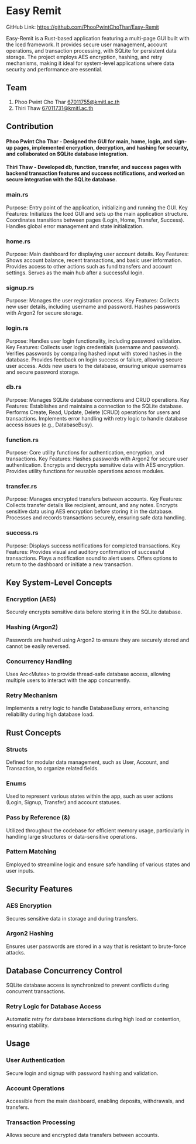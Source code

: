# Easy Remit
GitHub Link: https://github.com/PhooPwintChoThar/Easy-Remit

Easy-Remit is a Rust-based application featuring a multi-page GUI built with the Iced framework. It provides secure user management, account operations, and transaction processing, with SQLite for persistent data storage. The project employs AES encryption, hashing, and retry mechanisms, making it ideal for system-level applications where data security and performance are essential.

## Team
1. Phoo Pwint Cho Thar <67011755@kmitl.ac.th>
2. Thiri Thaw <67011731@kmitl.ac.th>

## Contribution
#### Phoo Pwint Cho Thar - Designed the GUI for main, home, login, and sign-up pages, implemented encryption, decryption, and hashing for security, and collaborated on SQLite database integration.
#### Thiri Thaw - Developed db, function, transfer, and success pages with backend transaction features and success notifications, and worked on secure integration with the SQLite database.
### main.rs
Purpose: Entry point of the application, initializing and running the GUI.
Key Features:
Initializes the Iced GUI and sets up the main application structure.
Coordinates transitions between pages (Login, Home, Transfer, Success).
Handles global error management and state initialization.
### home.rs
Purpose: Main dashboard for displaying user account details.
Key Features:
Shows account balance, recent transactions, and basic user information.
Provides access to other actions such as fund transfers and account settings.
Serves as the main hub after a successful login.
### signup.rs
Purpose: Manages the user registration process.
Key Features:
Collects new user details, including username and password.
Hashes passwords with Argon2 for secure storage.
### login.rs
Purpose: Handles user login functionality, including password validation.
Key Features:
Collects user login credentials (username and password).
Verifies passwords by comparing hashed input with stored hashes in the database.
Provides feedback on login success or failure, allowing secure user access.
Adds new users to the database, ensuring unique usernames and secure password storage.
### db.rs
Purpose: Manages SQLite database connections and CRUD operations.
Key Features:
Establishes and maintains a connection to the SQLite database.
Performs Create, Read, Update, Delete (CRUD) operations for users and transactions.
Implements error handling with retry logic to handle database access issues (e.g., DatabaseBusy).
### function.rs
Purpose: Core utility functions for authentication, encryption, and transactions.
Key Features:
Hashes passwords with Argon2 for secure user authentication.
Encrypts and decrypts sensitive data with AES encryption.
Provides utility functions for reusable operations across modules.
### transfer.rs
Purpose: Manages encrypted transfers between accounts.
Key Features:
Collects transfer details like recipient, amount, and any notes.
Encrypts sensitive data using AES encryption before storing it in the database.
Processes and records transactions securely, ensuring safe data handling.
### success.rs
Purpose: Displays success notifications for completed transactions.
Key Features:
Provides visual and auditory confirmation of successful transactions.
Plays a notification sound to alert users.
Offers options to return to the dashboard or initiate a new transaction.
## Key System-Level Concepts
### Encryption (AES)
Securely encrypts sensitive data before storing it in the SQLite database.
### Hashing (Argon2)
Passwords are hashed using Argon2 to ensure they are securely stored and cannot be easily reversed.
### Concurrency Handling
Uses Arc<Mutex<Connection>> to provide thread-safe database access, allowing multiple users to interact with the app concurrently.
### Retry Mechanism
Implements a retry logic to handle DatabaseBusy errors, enhancing reliability during high database load.
## Rust Concepts
### Structs 
Defined for modular data management, such as User, Account, and Transaction, to organize related fields.
### Enums
Used to represent various states within the app, such as user actions (Login, Signup, Transfer) and account statuses.
### Pass by Reference (&)
Utilized throughout the codebase for efficient memory usage, particularly in handling large structures or data-sensitive operations.
### Pattern Matching
Employed to streamline logic and ensure safe handling of various states and user inputs.
## Security Features
### AES Encryption
Secures sensitive data in storage and during transfers.
### Argon2 Hashing
Ensures user passwords are stored in a way that is resistant to brute-force attacks.
## Database Concurrency Control
SQLite database access is synchronized to prevent conflicts during concurrent transactions.
### Retry Logic for Database Access
Automatic retry for database interactions during high load or contention, ensuring stability.
## Usage
### User Authentication
Secure login and signup with password hashing and validation.
### Account Operations
Accessible from the main dashboard, enabling deposits, withdrawals, and transfers.
### Transaction Processing
Allows secure and encrypted data transfers between accounts.
